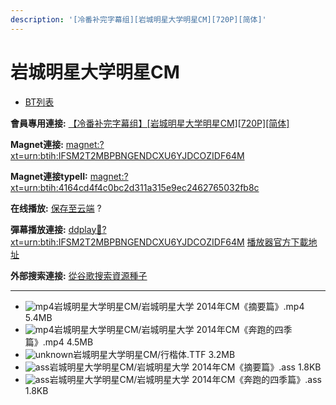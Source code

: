 ```yaml
---
description: '[冷番补完字幕组][岩城明星大学明星CM][720P][简体]'
---
```


# 岩城明星大学明星CM

* [BT列表](https://share.dmhy.org/topics/view/437945_CM_720P.html#tabs-1)

**會員專用連接:** [【冷番补完字幕组】\[岩城明星大学明星CM\]\[720P\]\[简体\]](https://dl.dmhy.org/2016/07/21/4164cd4f4c0bc2d311a315e9ec2462765032fb8c.torrent)

**Magnet連接:** [magnet:?xt=urn:btih:IFSM2T2MBPBNGENDCXU6YJDCOZIDF64M](https://magnet/?xt=urn:btih:IFSM2T2MBPBNGENDCXU6YJDCOZIDF64M\&dn=\&tr=http%3A%2F%2F208.67.16.113%3A8000%2Fannounce\&tr=udp%3A%2F%2F208.67.16.113%3A8000%2Fannounce\&tr=http%3A%2F%2Ftracker.openbittorrent.com%3A80%2Fannounce\&tr=http%3A%2F%2Ftracker.publicbt.com%3A80%2Fannounce\&tr=http%3A%2F%2Ftracker.prq.to%2Fannounce\&tr=http%3A%2F%2Fopen.acgtracker.com%3A1096%2Fannounce\&tr=http%3A%2F%2Ftr.bangumi.moe%3A6969%2Fannounce\&tr=https%3A%2F%2Ft-115.rhcloud.com%2Fonly_for_ylbud\&tr=http%3A%2F%2Fbtfile.sdo.com%3A6961%2Fannounce\&tr=http%3A%2F%2Fexodus.desync.com%3A6969%2Fannounce\&tr=https%3A%2F%2Ftr.bangumi.moe%3A9696%2Fannounce)

**Magnet連接typeII:** [magnet:?xt=urn:btih:4164cd4f4c0bc2d311a315e9ec2462765032fb8c](https://magnet/?xt=urn:btih:4164cd4f4c0bc2d311a315e9ec2462765032fb8c)

**在线播放:** [保存至云端](https://mypikpak.com/drive/url-checker?url=magnet:?xt=urn:btih:4164cd4f4c0bc2d311a315e9ec2462765032fb8c) ?

**彈幕播放連接:** [ddplay:magnet:?xt=urn:btih:IFSM2T2MBPBNGENDCXU6YJDCOZIDF64M](ddplay:magnet:?xt=urn:btih:IFSM2T2MBPBNGENDCXU6YJDCOZIDF64M\&dn=\&tr=http%3A%2F%2F208.67.16.113%3A8000%2Fannounce\&tr=udp%3A%2F%2F208.67.16.113%3A8000%2Fannounce\&tr=http%3A%2F%2Ftracker.openbittorrent.com%3A80%2Fannounce\&tr=http%3A%2F%2Ftracker.publicbt.com%3A80%2Fannounce\&tr=http%3A%2F%2Ftracker.prq.to%2Fannounce\&tr=http%3A%2F%2Fopen.acgtracker.com%3A1096%2Fannounce\&tr=http%3A%2F%2Ftr.bangumi.moe%3A6969%2Fannounce\&tr=https%3A%2F%2Ft-115.rhcloud.com%2Fonly_for_ylbud\&tr=http%3A%2F%2Fbtfile.sdo.com%3A6961%2Fannounce\&tr=http%3A%2F%2Fexodus.desync.com%3A6969%2Fannounce\&tr=https%3A%2F%2Ftr.bangumi.moe%3A9696%2Fannounce) [播放器官方下載地址](http://www.dandanplay.com/?from=dmhy)

**外部搜索連接:** [從谷歌搜索資源種子](https://www.google.com/search?oe=utf-8\&q=4164cd4f4c0bc2d311a315e9ec2462765032fb8c)

***

* ![mp4](https://share.dmhy.org/images/icon/mp4.gif)岩城明星大学明星CM/岩城明星大学 2014年CM《摘要篇》.mp4 5.4MB
* ![mp4](https://share.dmhy.org/images/icon/mp4.gif)岩城明星大学明星CM/岩城明星大学 2014年CM《奔跑的四季篇》.mp4 4.5MB
* ![unknown](https://share.dmhy.org/images/icon/unknown.gif)岩城明星大学明星CM/行楷体.TTF 3.2MB
* ![ass](https://share.dmhy.org/images/icon/ass.gif)岩城明星大学明星CM/岩城明星大学 2014年CM《摘要篇》.ass 1.8KB
* ![ass](https://share.dmhy.org/images/icon/ass.gif)岩城明星大学明星CM/岩城明星大学 2014年CM《奔跑的四季篇》.ass 1.8KB
